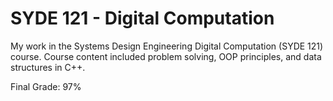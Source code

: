 # SYDE 121 - Digital Computation
My work in the Systems Design Engineering Digital Computation (SYDE 121) course. Course content included problem solving, OOP principles, and data structures in C++. 

Final Grade: 97%

